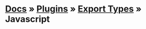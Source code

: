 # [Docs](../../../../../docs/README.md) &raquo; [Plugins](../../README.md) &raquo; [Export Types](../README.md) &raquo; Javascript
